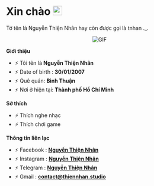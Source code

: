 <h1> Xin chào <img src="https://api.thiennhanit.bike/file/hi.gif" width="25"></h1> 
Tớ tên là Nguyễn Thiện Nhân hay còn được gọi là tnhan ._.


<p align="center">
</p>

<p align="center">
</p>
<p align="center">
    <img align="center" alt="GIF" src="https://i.redd.it/hzaufj70z0v21.gif" />
</p> 

**Giới thiệu**

- ⚡ Tôi tên là **Nguyễn Thiện Nhân**
- ⚡ Date of birth : **30/01/2007**
- ⚡ Quê quán: **Bình Thuận**
- ⚡ Nơi ở hiện tại:  **Thành phố Hồ Chí Minh**

**Sở thích**

- ⚡ Thích nghe nhạc 
- ⚡ Thích chơi game

**Thông tin liên lạc**

- ⚡ Facebook : **[Nguyễn Thiện Nhân](https://www.facebook.com/tnhantl)**
- ⚡ Instagram : **[Nguyễn Thiện Nhân](https://www.instagram.com/tnhantl)**
- ⚡ Telegram : **[Nguyễn Thiện Nhân](https://t.me/tnhantl)**
- ⚡ Gmail : **[contact@thiennhan.studio](mailto:contact@thiennhan.studio)**
